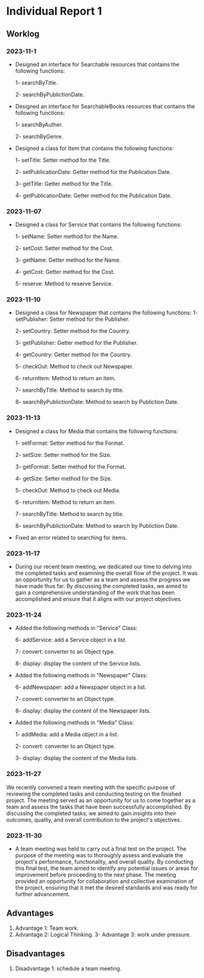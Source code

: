 # Individual Report 1
 
## Worklog


### 2023-11-1
- Designed an interface for Searchable resources that contains the following functions:
  
  1- searchByTitle.
  
  2- searchByPublictionDate.

- Designed an interface for SearchableBooks resources that contains the following functions:
  
  1- searchByAuther.
  
  2- searchByGenre.

- Designed a class for Item that contains the following functions:
  
  1- setTitle: Setter method for the Title.
  
  2- setPublicationDate: Getter method for the Publication Date.

  3- getTitle: Getter method for the Title.
  
  4- getPublicationDate: Getter method for the Publication Date.


 
### 2023-11-07

- Designed a class for Service that contains the following functions:

  1- setName: Setter method for the Name.

  2- setCost: Setter method for the Cost.

  3- getName: Getter method for the Name.

  4- getCost: Getter method for the Cost.

  5- reserve: Method to reserve Service.


### 2023-11-10

- Designed a class for Newspaper that contains the following functions:
  1- setPublisher: Setter method for the Publisher.
  
  2- setCountry: Setter method for the Country.
  
  3- getPublisher: Getter method for the Publisher.
  
  4- getCountry: Getter method for the Country.
  
  5- checkOut: Method to check out Newspaper.
  
  6- returnItem:  Method to return an item.

  7- searchByTitle: Method to search by title.
  
  8- searchByPublictionDate: Method to search by Publiction Date.


### 2023-11-13
  
- Designed a class for Media that contains the following functions:
  
  1- setFormat: Setter method for the Format.
  
  2- setSize: Setter method for the Size.
  
  3- getFormat: Setter method for the Format.
  
  4- getSize: Setter method for the Size.
  
  5- checkOut: Method to check out Media.
  
  6- returnItem:  Method to return an item.

  7- searchByTitle: Method to search by title.
  
  8- searchByPublictionDate: Method to search by Publiction Date.

- Fixed an error related to searching for items.
  

### 2023-11-17
 
- During our recent team meeting, we dedicated our time to delving into the completed tasks and examining the overall flow of the project. It was an opportunity for us to gather as a team and assess the progress we have made thus far. By discussing the completed tasks, we aimed to gain a comprehensive understanding of the work that has been accomplished and ensure that it aligns with our project objectives.


### 2023-11-24

- Added the following methods in "Service" Class:

  6- addService: add a Service object in a list.

  7- convert: converter to an Object type.

  8- display: display the content of the Service lists.

- Added the following methods in "Newspaper" Class:

  6- addNewspaper: add a Newspaper object in a list.

  7- convert: converter to an Object type.

  8- display: display the content of the Newspaper lists.


- Added the following methods in "Media" Class:
  
  1- addMedia: add a Media object in a list.
  
  2- convert: converter to an Object type.
  
  3- display: display the content of the Media lists.


### 2023-11-27
 
We recently convened a team meeting with the specific purpose of reviewing the completed tasks and conducting testing on the finished project. The meeting served as an opportunity for us to come together as a team and assess the tasks that have been successfully accomplished. By discussing the completed tasks, we aimed to gain insights into their outcomes, quality, and overall contribution to the project's objectives.

 
### 2023-11-30
 
- A team meeting was held to carry out a final test on the project. The purpose of the meeting was to thoroughly assess and evaluate the project's performance, functionality, and overall quality. By conducting this final test, the team aimed to identify any potential issues or areas for improvement before proceeding to the next phase. The meeting provided an opportunity for collaboration and collective examination of the project, ensuring that it met the desired standards and was ready for further advancement.


 
## Advantages
 
1. Advantage 1: Team work.
2. Advantage 2: Logical Thinking.
3- Advantage 3: work under pressure.
 
## Disadvantages
 
1. Disadvantage 1: schedule a team meeting.

